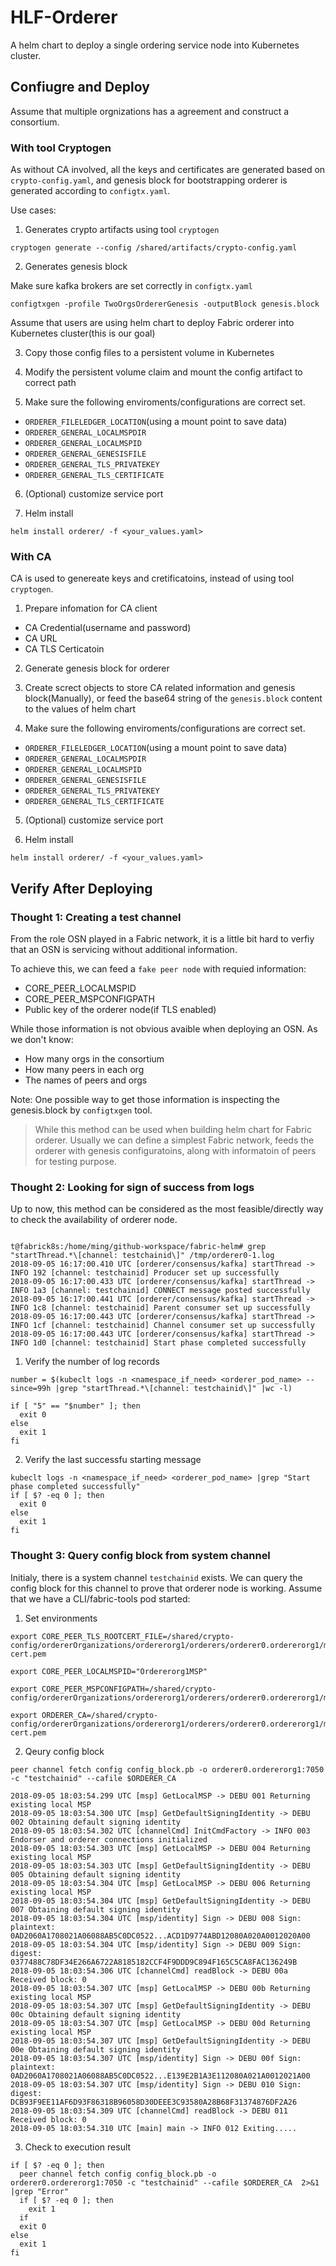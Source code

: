 # HLF-Orderer

A helm chart to deploy a single ordering service node into Kubernetes cluster.

## Confiugre and Deploy

Assume that multiple orgnizations has a agreement and construct a consortium.

### With tool Cryptogen
As without CA involved, all the keys and certificates are generated based on `crypto-config.yaml`, and genesis block for bootstrapping orderer is generated according to `configtx.yaml`.

Use cases:

1. Generates crypto artifacts using tool `cryptogen`

```
cryptogen generate --config /shared/artifacts/crypto-config.yaml
```

2. Generates genesis block

Make sure kafka brokers are set correctly in `configtx.yaml`

```
configtxgen -profile TwoOrgsOrdererGenesis -outputBlock genesis.block
```

Assume that users are using helm chart to deploy Fabric orderer into Kubernetes cluster(this is our goal)

3. Copy those config files to a persistent volume in Kubernetes

4. Modify the persistent volume claim and mount the config artifact to correct path

5. Make sure the following enviroments/configurations are correct set.

  - `ORDERER_FILELEDGER_LOCATION`(using a mount point to save data)
  - `ORDERER_GENERAL_LOCALMSPDIR` 
  - `ORDERER_GENERAL_LOCALMSPID`
  - `ORDERER_GENERAL_GENESISFILE`
  - `ORDERER_GENERAL_TLS_PRIVATEKEY`
  - `ORDERER_GENERAL_TLS_CERTIFICATE`

6. (Optional) customize service port

7. Helm install

```
helm install orderer/ -f <your_values.yaml>
```

### With CA

CA is used to genereate keys and cretificatoins, instead of using tool `cryptogen`.

1. Prepare infomation for CA client
  - CA Credential(username and password)
  - CA URL
  - CA TLS Certicatoin

2. Generate genesis block for orderer

3. Create screct objects to store CA related information and genesis block(Manually), or feed the base64 string of the `genesis.block` content to the values of helm chart

4. Make sure the following enviroments/configurations are correct set.

  - `ORDERER_FILELEDGER_LOCATION`(using a mount point to save data)
  - `ORDERER_GENERAL_LOCALMSPDIR`
  - `ORDERER_GENERAL_LOCALMSPID`
  - `ORDERER_GENERAL_GENESISFILE`
  - `ORDERER_GENERAL_TLS_PRIVATEKEY`
  - `ORDERER_GENERAL_TLS_CERTIFICATE`

5. (Optional) customize service port

6. Helm install

```
helm install orderer/ -f <your_values.yaml>
```

## Verify After Deploying

### Thought 1: Creating a test channel

From the role OSN played in a Fabric network, it is a little bit hard to verfiy that an OSN is servicing without additional information.

To achieve this, we can feed a `fake peer node` with requied information:

- CORE_PEER_LOCALMSPID
- CORE_PEER_MSPCONFIGPATH
- Public key of the orderer node(if TLS enabled)

While those information is not obvious avaible when deploying an OSN. As we don't know:

- How many orgs in the consortium
- How many peers in each org
- The names of peers and orgs

Note: One possible way to get those information is inspecting the genesis.block by `configtxgen` tool.

> While this method can be used when building helm chart for Fabric orderer. Usually we can define a simplest Fabric network, feeds the orderer
with genesis configuratoins, along with informatoin of peers for testing purpose.

### Thought 2: Looking for sign of success from logs

Up to now, this method can be considered as the most feasible/directly way to check the availability of orderer node.

```

t@fabrick8s:/home/ming/github-workspace/fabric-helm# grep "startThread.*\[channel: testchainid\]" /tmp/orderer0-1.log
2018-09-05 16:17:00.410 UTC [orderer/consensus/kafka] startThread -> INFO 192 [channel: testchainid] Producer set up successfully
2018-09-05 16:17:00.433 UTC [orderer/consensus/kafka] startThread -> INFO 1a3 [channel: testchainid] CONNECT message posted successfully
2018-09-05 16:17:00.441 UTC [orderer/consensus/kafka] startThread -> INFO 1c8 [channel: testchainid] Parent consumer set up successfully
2018-09-05 16:17:00.443 UTC [orderer/consensus/kafka] startThread -> INFO 1cf [channel: testchainid] Channel consumer set up successfully
2018-09-05 16:17:00.443 UTC [orderer/consensus/kafka] startThread -> INFO 1d0 [channel: testchainid] Start phase completed successfully
```

1. Verify the number of log records

```
number = $(kubeclt logs -n <namespace_if_need> <orderer_pod_name> --since=99h |grep "startThread.*\[channel: testchainid\]" |wc -l)

if [ "5" == "$number" ]; then
  exit 0
else
  exit 1
fi
```

2. Verify the last successfu starting message

```
kubeclt logs -n <namespace_if_need> <orderer_pod_name> |grep "Start phase completed successfully"
if [ $? -eq 0 ]; then
  exit 0
else
  exit 1
fi
```


### Thought 3: Query config block from system channel

Initialy, there is a system channel `testchainid` exists. We can query the config block for this channel to prove that orderer node is working.
Assume that we have a CLI/fabric-tools pod started:

1. Set environments
```
export CORE_PEER_TLS_ROOTCERT_FILE=/shared/crypto-config/ordererOrganizations/ordererorg1/orderers/orderer0.ordererorg1/msp/tlscacerts/tlsca.ordererorg1-cert.pem

export CORE_PEER_LOCALMSPID="Ordererorg1MSP"

export CORE_PEER_MSPCONFIGPATH=/shared/crypto-config/ordererOrganizations/ordererorg1/orderers/orderer0.ordererorg1/msp

export ORDERER_CA=/shared/crypto-config/ordererOrganizations/ordererorg1/orderers/orderer0.ordererorg1/msp/tlscacerts/tlsca.ordererorg1-cert.pem
```

2. Qeury config block

```
peer channel fetch config config_block.pb -o orderer0.ordererorg1:7050 -c "testchainid" --cafile $ORDERER_CA

2018-09-05 18:03:54.299 UTC [msp] GetLocalMSP -> DEBU 001 Returning existing local MSP
2018-09-05 18:03:54.300 UTC [msp] GetDefaultSigningIdentity -> DEBU 002 Obtaining default signing identity
2018-09-05 18:03:54.302 UTC [channelCmd] InitCmdFactory -> INFO 003 Endorser and orderer connections initialized
2018-09-05 18:03:54.303 UTC [msp] GetLocalMSP -> DEBU 004 Returning existing local MSP
2018-09-05 18:03:54.303 UTC [msp] GetDefaultSigningIdentity -> DEBU 005 Obtaining default signing identity
2018-09-05 18:03:54.304 UTC [msp] GetLocalMSP -> DEBU 006 Returning existing local MSP
2018-09-05 18:03:54.304 UTC [msp] GetDefaultSigningIdentity -> DEBU 007 Obtaining default signing identity
2018-09-05 18:03:54.304 UTC [msp/identity] Sign -> DEBU 008 Sign: plaintext: 0AD2060A1708021A06088AB5C0DC0522...ACD1D9774ABD12080A020A0012020A00
2018-09-05 18:03:54.304 UTC [msp/identity] Sign -> DEBU 009 Sign: digest: 0377488C78DF34E266A6722A8185182CCF4F9DDD9C894F165C5CA8FAC136249B
2018-09-05 18:03:54.306 UTC [channelCmd] readBlock -> DEBU 00a Received block: 0
2018-09-05 18:03:54.307 UTC [msp] GetLocalMSP -> DEBU 00b Returning existing local MSP
2018-09-05 18:03:54.307 UTC [msp] GetDefaultSigningIdentity -> DEBU 00c Obtaining default signing identity
2018-09-05 18:03:54.307 UTC [msp] GetLocalMSP -> DEBU 00d Returning existing local MSP
2018-09-05 18:03:54.307 UTC [msp] GetDefaultSigningIdentity -> DEBU 00e Obtaining default signing identity
2018-09-05 18:03:54.307 UTC [msp/identity] Sign -> DEBU 00f Sign: plaintext: 0AD2060A1708021A06088AB5C0DC0522...E139E2B1A3E112080A021A0012021A00
2018-09-05 18:03:54.307 UTC [msp/identity] Sign -> DEBU 010 Sign: digest: DCB93F9EE11AF6D93F86318B96058D30DEEE3C93580A28B68F31374876DF2A26
2018-09-05 18:03:54.309 UTC [channelCmd] readBlock -> DEBU 011 Received block: 0
2018-09-05 18:03:54.310 UTC [main] main -> INFO 012 Exiting.....
```

3. Check to execution result

```
if [ $? -eq 0 ]; then
  peer channel fetch config config_block.pb -o orderer0.ordererorg1:7050 -c "testchainid" --cafile $ORDERER_CA  2>&1 |grep "Error"
  if [ $? -eq 0 ]; then
    exit 1
  if
  exit 0
else
  exit 1
fi
```

